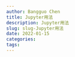 ```yaml
---
author: Bangguo Chen
title: Jupyter用法
description: Jupyter用法
slug: slug-Jupyter用法
date: 2022-01-15
categories:
tags: 
---
```


